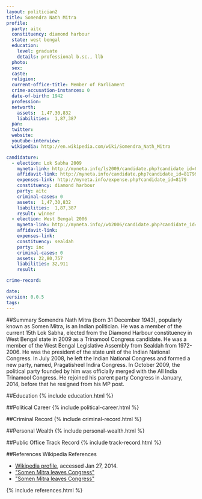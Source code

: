 ```yaml
---
layout: politician2
title: Somendra Nath Mitra
profile: 
  party: aitc
  constituency: diamond harbour
  state: west bengal
  education: 
    level: graduate
    details: professional b.sc., llb
  photo: 
  sex: 
  caste: 
  religion: 
  current-office-title: Member of Parliament
  crime-accusation-instances: 0
  date-of-birth: 1942
  profession: 
  networth: 
    assets:  1,47,30,832
    liabilities:  1,87,387
  pan: 
  twitter: 
  website: 
  youtube-interview: 
  wikipedia: http://en.wikipedia.com/wiki/Somendra_Nath_Mitra

candidature: 
  - election: Lok Sabha 2009
    myneta-link: http://myneta.info/ls2009/candidate.php?candidate_id=8179
    affidavit-link: http://myneta.info/candidate.php?candidate_id=8179&scan=original
    expenses-link: http://myneta.info/expense.php?candidate_id=8179
    constituency: diamond harbour 
    party: aitc
    criminal-cases: 0
    assets:  1,47,30,832
    liabilities:  1,87,387
    result: winner 
  - election: West Bengal 2006
    myneta-link: http://myneta.info//wb2006/candidate.php?candidate_id=245
    affidavit-link: 
    expenses-link: 
    constituency: sealdah 
    party: inc
    criminal-cases: 0
    assets: 22,80,757
    liabilities: 32,911
    result:  

crime-record: 

date: 
version: 0.0.5
tags: 
---
```

##Summary
Somendra Nath Mitra (born 31 December 1943), popularly known as Somen Mitra, is an Indian politician. He was a member of the current 15th Lok Sabha, elected from the Diamond Harbour constituency in West Bengal state in 2009 as a Trinamool Congress candidate. He was a member of the West Bengal Legislative Assembly from Sealdah from 1972-2006. He was the president of the state unit of the Indian National Congress. In July 2008, he left the Indian National Congress and formed a new party, named, Pragatisheel Indira Congress. In October 2009, the political party founded by him was officially merged with the All India Trinamool Congress. He rejoined his parent party Congress in January, 2014, before that he resigned from his MP post.


##Education
{% include education.html %}


##Political Career
{% include political-career.html %}


##Criminal Record
{% include criminal-record.html %}


##Personal Wealth
{% include personal-wealth.html %}


##Public Office Track Record
{% include track-record.html %}


##References
Wikipedia References
- [Wikipedia profile]({{page.profile.wikipedia}}), accessed Jan 27, 2014.
- ["Somen Mitra leaves Congress"][wiki1]
- ["Somen Mitra leaves Congress"][wiki2]

[wiki1]: http://www.dnaindia.com/india/report_somen-mitra-leaves-congress_1178552
[wiki2]: http://www.indianexpress.com/news/now-somen-officially-a-trinamool-man/534747/


{% include references.html %}